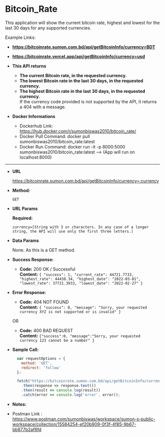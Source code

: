 # Bitcoin_Rate
 
This application will show the current bitcoin rate, highest and lowest for the last 30 days for any supported currencies. 
 
Example Links:
* **https://bitcoinrate.sumon.com.bd/api/getBitcoinInfo/currency=BDT** 
* **https://bitcoinrate.vercel.app/api/getBitcoinInfo/currency=usd**

* **This API returns** <br />
  * **The current Bitcoin rate, in the requested currency.** <br />
  * **The lowest Bitcoin rate in the last 30 days, in the requested currency.** <br />
  * **The highest Bitcoin rate in the last 30 days, in the requested currency.** <br />
 If the currency code provided is not supported by the API, it returns a 404 with a message.
 
* **Docker Informations** <br />
     * Dockerhub Link: https://hub.docker.com/r/sumonbiswas2010/bitcoin_rate/<br />
     * Docker Pull Command: docker pull sumonbiswas2010/bitcoin_rate:latest<br />
     * Docker Run Command: docker run -it -p 8000:5000 sumonbiswas2010/bitcoin_rate:latest  --> (App will run on localhost:8000)
----


* **URL**

  https://bitcoinrate.sumon.com.bd/api/getBitcoinInfo/currency=:currency

* **Method:**

  `GET`
  
*  **URL Params**

   **Required:**
 
   `currency=[String with 3 or characters. In any case of a longer string, the API will use only the first three letters.]`

* **Data Params**

  None. As this is a GET method.

* **Success Response:**

  * **Code:** 200 OK / Successful <br />
    **Content:** 
    `{
    "success": 1,
    "current_rate": 44721.7733,
    "highest_rate": 44438.34,
    "highest_date": "2022-03-01",
    "lowest_rate": 37721.3933,
    "lowest_date": "2022-02-27"
    }`
 
* **Error Response:**

  * **Code:** 404 NOT FOUND <br />
    **Content:** 
    `{
    "success": 0,
    "message": "Sorry, your requested currency XYZ is not supported or is invalid"
    }`

  OR

  * **Code:** 400 BAD REQUEST <br />
    **Content:** 
    `{"success":0,
    "message":"Sorry, your requested currency 123 cannot be a number"
    }`

* **Sample Call:**

  ```javascript
    var requestOptions = {
      method: 'GET',
      redirect: 'follow'
    };

    fetch("https://bitcoinrate.sumon.com.bd/api/getBitcoinInfo/currency=BDT", requestOptions)
      .then(response => response.text())
      .then(result => console.log(result))
      .catch(error => console.log('error', error));
  ```
  
* **Notes:**
* Postman Link : https://www.postman.com/sumonbiswas/workspace/sumon-s-public-workspace/collection/15584254-ef20b909-0f3f-4f85-9b67-bb877b2af6fd
